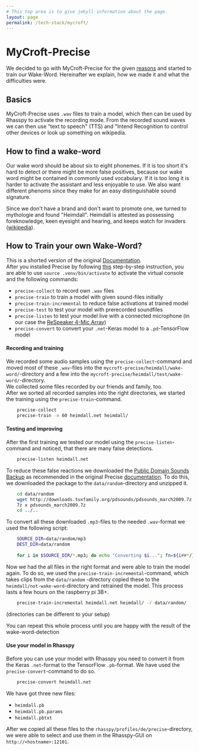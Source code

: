 ```yaml
---
# This top area is to give jekyll information about the page.
layout: page
permalink: /tech-stack/mycroft/
---
```


# MyCroft-Precise

We decided to go with MyCroft-Precise for the given [reasons](../information/wake-word-engine-comparrison.md) and started to train our
Wake-Word. Hereinafter we explain, how we made it and what the difficulties were.

## Basics

MyCroft-Precise uses `.wav` files to train a model, which then can be used by Rhasspy to activate the recording mode.
From the recorded sound waves we can then use "text to speech" (TTS) and "Intend Recognition to control other devices
or look up something on wikipedia. 


## How to find a wake-word

Our wake word should be about six to eight phonemes. If it is too short it's hard to detect or there might be more false
positives, because our wake word might be contained in commonly used vocabulary. If it is too long it is harder to activate
the assistant and less enjoyable to use. We also want different phenoms since they make for an easy distinguishable sound
signature. 

Since we don't have a brand and don't want to promote one, we turned to mythologie and found "Heimdall". Heimdall is 
attested as possessing foreknowledge, keen eyesight and hearing, and keeps watch for invaders 
([wikipedia](https://en.wikipedia.org/wiki/Heimdallr)).

## How to Train your own Wake-Word?

This is a shorted version of the original 
[Documentation](https://github.com/MycroftAI/mycroft-precise/wiki/Training-your-own-wake-word).  
After you installed Precise by following [this](https://github.com/MycroftAI/mycroft-precise#source-install) 
step-by-step instruction, you are able to use `source .venv/bin/activate` to activate the virtual console and the 
following commands:  
- `precise-collect` to record own `.wav` files
- `precise-train` to train a model with given sound-files initially
- `precise-train-incremental` to reduce false activations at trained model
- `precise-test` to test your model with prerecorded soundfiles
- `precise-listen` to test your model live with a connected microphone (in our case the 
[ReSpeaker 4-Mic Array](https://wiki.seeedstudio.com/ReSpeaker_4_Mic_Array_for_Raspberry_Pi/))
- `precise-convert` to convert your `.net`-Keras model to a `.pd`-TensorFlow model

#### Recording and training

We recorded some audio samples using the `precise-collect`-command and moved most of these `.wav`-files into the 
`mycroft-precise/heimdall/wake-word/`-directory and a few into the `mycroft-precise/heimdall/test/wake-word/`-directory.  
We collected some files recorded by our friends and family, too.  
After we sorted all recorded samples into the right directories, we started the training using the `precise-train`-command.  
```bash
    precise-collect
    precise-train -e 60 heimdall.net heimdall/
```

#### Testing and improving

After the first training we tested our model using the `precise-listen`-command and noticed, that there are many false 
detections.
```bash
    precise-listen heimdall.net
```
To reduce these false reactions we downloaded the [Public Domain Sounds Backup](http://pdsounds.tuxfamily.org/) as 
recommended in the original Precise 
[documentation](https://github.com/MycroftAI/mycroft-precise/wiki/Training-your-own-wake-word#Method-2).
To do this, we downloaded the package to the `data/random`-directory and unzipped it.
```bash
    cd data/random
    wget http://downloads.tuxfamily.org/pdsounds/pdsounds_march2009.7z
    7z x pdsounds_march2009.7z
    cd ../..
```
To convert all these downloaded `.mp3`-files to the needed `.wav`-format we used the following script:
```bash
    SOURCE_DIR=data/random/mp3
    DEST_DIR=data/random
    
    for i in $SOURCE_DIR/*.mp3; do echo "Converting $i..."; fn=${i##*/}; ffmpeg -i "$i" -acodec pcm_s16le -ar 16000 -ac 1 -f wav "$DEST_DIR/${fn%.*}.wav"; done
```
Now we had the all files in the right format and were able to train the model again.
To do so, we used the `precise-train-incremental`-command, which takes clips from the `data/random`
-directory copied these to the `heimdall/not-wake-word`-directory and retrained the model.
This process lasts a few hours on the raspberry pi 3B+.
```bash
    precise-train-incremental heimdall.net heimdall/ -r data/random/
```
(directories can be different to your setup)

You can repeat this whole process until you are happy with the result of the wake-word-detection

#### Use your model in Rhasspy

Before you can use your model with Rhasspy you need to convert it from the Keras `.net`-format to the TensorFlow `.pb`-format.
We have used the `precise-convert`-command to do so.
```bash
    precise-convert heimdall.net
```
We have got three new files:

- `heimdall.pb`
- `heimdall.pb.params`
- `heimdall.pbtxt`

After we copied all these files to the `rhasspy/profiles/de/precise`-directory, we were able to select and use them in 
the Rhasspy-GUI on `http://<hostname>:12101`.
